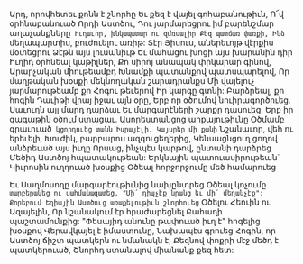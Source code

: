 
Արդ, որովհետեւ քոնն է շնորհը
Եւ քեզ է վայել գոհաբանութիւն,
Ո՜վ օրհնաբանուած Որդի Աստծու,
Դու յարմարեցրու իմ բարենշմար աղաչանքները`
Իւղաւոր, խնկապատար ու զմռսալիր
Քեզ պատճառ փառքի,
Ինձ` մեղապարտիս, բուժուելու առիթ:
Տէր Յիսուս, աներեւոյթ վէրքիս մօտեցրու
Ձէթն այս լուսանիւթ
Եւ մահացու խոցի այս խարանին դիր
Իւղիդ օրհնեալ կաթիլներ,
Քո սիրոյ անապակ փրկարար գինով,
Արարչական միութեամբդ
Խնամքի պատանքով պատսպարելով,
Որ մաղթական խօսքի մեկնողական շարադրանքս
Մի վայելուչ յարմարութեամբ քո Հոգու թեւերով
Իր կարգը գտնի:
Բարձրեալ, քո հոգին Դաւիթի վրայ իջաւ այն օրը,
Երբ որ օծումով նուիրագործուեց.
Սաւուղն այլ մարդ դարձաւ
Եւ մարգարէների շարքը դասուեց,
Երբ իր գագաթին օծում ստացաւ.
Ասորեստանցոց արքայութիւնը
Օծմամբ գրաւուած` կցորդուեց տանն Իսրայէլի.
Կայսրեր մի քանի`
Նշանաւոր, վեհ ու երեւելի,
Խուժիկ, բարբարոս ազգուցեղերից,
Կենսացնցուղ ցողով անձրեւած այս իւղը
Որսաց, ինչպէս կարթով, ընտանի դարձրեց
Մեծիդ Աստծոյ հպատակութեան:
Երկնային պատուասիրութեան`
Կիւրոսին ուղղուած խօսքից
Օծեալ հորջորջումը մեծ համարուեց


Եւ Սաղմոսողը մարգարէութիւնից նախընտրեց
Օծեալ կոչումը` տարբերակեց ու
սահմանազատեց,
"Մի՛ դիպչէք նրանց եւ մի՛ մեղանչէք":
Քորեբում Եղիային Աստծուց առաքելութիւն
շնորհուեց`
Օծելու Հեուին ու Ազայելին,
Որ նշանակում էր հրաժարեցնել
Բահաղի պաշտամունքից:
"Փեսայիդ անունը թափուած իւղ է" հոգելից
խօսքով
Վերավկայել է իմաստունը,
Նախապէս գրուեց
Հոգին, որ Աստծոյ ճիշտ պատկերն ու նմանակն է,
Քեզնով փոքրի մէջ մեծդ է պատկերուած,
Շնորհդ ստանալով միանանք քեզ հետ:
